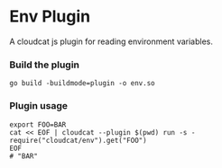 # Env Plugin
A cloudcat js plugin for reading environment variables.
### Build the plugin
```shell
go build -buildmode=plugin -o env.so
```
### Plugin usage
```shell
export FOO=BAR
cat << EOF | cloudcat --plugin $(pwd) run -s -
require("cloudcat/env").get("FOO")
EOF
# "BAR"
```
